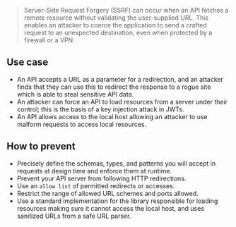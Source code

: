 >Server-Side Request Forgery (SSRF) can occur when an API fetches a remote resource without validating the user-supplied URL. This enables an attacker to coerce the application to send a crafted request to an unexpected destination, even when protected by a firewall or a VPN.
## Use case

- An API accepts a URL as a parameter for a redirection, and an attacker finds that they can use this to redirect the response to a rogue site which is able to steal sensitive API data.
- An attacker can force an API to load resources from a server under their control; this is the basis of a key injection attack in JWTs.
- An API allows access to the local host allowing an attacker to use malform requests to access local resources.

## How to prevent

- Precisely define the schemas, types, and patterns you will accept in requests at design time and enforce them at runtime.
- Prevent your API server from following HTTP redirections.
- Use an `allow list` of permitted redirects or accesses. 
- Restrict the range of allowed URL schemes and ports allowed.
- Use a standard implementation for the library responsible for loading resources making sure it cannot access the local host, and uses sanitized URLs from a safe URL parser.
